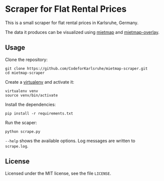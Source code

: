 Scraper for Flat Rental Prices
==============================
This is a small scraper for flat rental prices in Karlsruhe, Germany.

The data it produces can be visualized using [mietmap] and [mietmap-overlay].


Usage
------------
Clone the repository:

    git clone https://github.com/CodeforKarlsruhe/mietmap-scraper.git
    cd mietmap-scraper

Create a [virtualenv] and activate it:

    virtualenv venv
    source venv/bin/activate

Install the dependencies:

    pip install -r requirements.txt

Run the scaper:

    python scrape.py

`--help` shows the available options. Log messages are written to `scrape.log`.


License
-------
Licensed under the MIT license, see the file `LICENSE`.


[mietmap]: https://github.com/CodeforKarlsruhe/mietmap
[mietmap-overlay]: https://github.com/CodeforKarlsruhe/mietmap-overlay
[virtualenv]: https://virtualenv.pypa.io/

